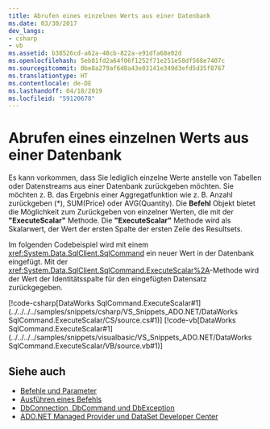 ```yaml
---
title: Abrufen eines einzelnen Werts aus einer Datenbank
ms.date: 03/30/2017
dev_langs:
- csharp
- vb
ms.assetid: b38526cd-a62a-48cb-822a-e91dfa68e02d
ms.openlocfilehash: 5eb81fd2a64f06f1252f71e251e58df568e7407c
ms.sourcegitcommit: 0be8a279af6d8a43e03141e349d3efd5d35f8767
ms.translationtype: HT
ms.contentlocale: de-DE
ms.lasthandoff: 04/18/2019
ms.locfileid: "59120678"
---
```

# <a name="obtaining-a-single-value-from-a-database"></a>Abrufen eines einzelnen Werts aus einer Datenbank
Es kann vorkommen, dass Sie lediglich einzelne Werte anstelle von Tabellen oder Datenstreams aus einer Datenbank zurückgeben möchten. Sie möchten z. B. das Ergebnis einer Aggregatfunktion wie z. B. Anzahl zurückgeben (\*), SUM(Price) oder AVG(Quantity). Die **Befehl** Objekt bietet die Möglichkeit zum Zurückgeben von einzelner Werten, die mit der **"ExecuteScalar"** Methode. Die **"ExecuteScalar"** Methode wird als Skalarwert, der Wert der ersten Spalte der ersten Zeile des Resultsets.  
  
 Im folgenden Codebeispiel wird mit einem <xref:System.Data.SqlClient.SqlCommand> ein neuer Wert in der Datenbank eingefügt. Mit der <xref:System.Data.SqlClient.SqlCommand.ExecuteScalar%2A>-Methode wird der Wert der Identitätsspalte für den eingefügten Datensatz zurückgegeben.  
  
 [!code-csharp[DataWorks SqlCommand.ExecuteScalar#1](../../../../samples/snippets/csharp/VS_Snippets_ADO.NET/DataWorks SqlCommand.ExecuteScalar/CS/source.cs#1)]
 [!code-vb[DataWorks SqlCommand.ExecuteScalar#1](../../../../samples/snippets/visualbasic/VS_Snippets_ADO.NET/DataWorks SqlCommand.ExecuteScalar/VB/source.vb#1)]  
  
## <a name="see-also"></a>Siehe auch

- [Befehle und Parameter](../../../../docs/framework/data/adonet/commands-and-parameters.md)
- [Ausführen eines Befehls](../../../../docs/framework/data/adonet/executing-a-command.md)
- [DbConnection, DbCommand und DbException](../../../../docs/framework/data/adonet/dbconnection-dbcommand-and-dbexception.md)
- [ADO.NET Managed Provider und DataSet Developer Center](https://go.microsoft.com/fwlink/?LinkId=217917)
